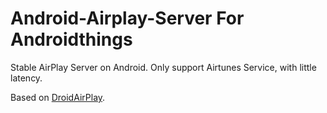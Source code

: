 # Android-Airplay-Server For Androidthings
Stable AirPlay Server on Android. Only support Airtunes Service, with little latency.

Based on [DroidAirPlay](https://github.com/pentateu/DroidAirPlay).

